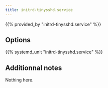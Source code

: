 ```yaml
---
title: initrd-tinysshd.service
---
```


{{% provided_by "initrd-tinysshd.service" %}}

## Options

{{% systemd_unit "initrd-tinysshd.service" %}}

## Additionnal notes

Nothing here.